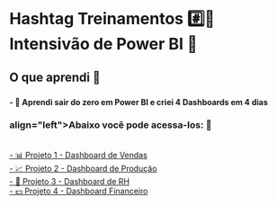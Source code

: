<br clear="both">

<h1 align="left">Hashtag Treinamentos #️⃣📖<br>Intensivão de Power BI 📒</h1>

###

<h2 align="left">O que aprendi 🧠</h2>

###

<h4 align="left">- 💯 Aprendi sair do zero em Power BI e criei 4 Dashboards em 4 dias<br>
<h3> align="left">Abaixo você pode acessa-los: 🛜</h3><br>
  
<a href="https://app.powerbi.com/links/5PzuSTog1T?ctid=052af0ce-b4ac-4490-8afc-4410a409442e&pbi_source=linkShare" target="_blank" rel="noopener noreferrer">
  - 📊 Projeto 1 - Dashboard de Vendas<br>
</a>

<a href="https://app.powerbi.com/links/1B_e0MUZpM?ctid=052af0ce-b4ac-4490-8afc-4410a409442e&pbi_source=linkShare" target="_blank" rel="noopener noreferrer">
- 📈 Projeto 2 - Dashboard de Produção<br>
</a>

<a href="https://app.powerbi.com/links/fcloRo7mat?ctid=052af0ce-b4ac-4490-8afc-4410a409442e&pbi_source=linkShare" target="_blank" rel="noopener noreferrer">
- 👥 Projeto 3 - Dashboard de RH<br>
</a>

<a href="https://app.powerbi.com/links/8H4R9jCqtA?ctid=052af0ce-b4ac-4490-8afc-4410a409442e&pbi_source=linkShare" target="_blank" rel="noopener noreferrer">
- 💵 Projeto 4 - Dashboard Financeiro</h4>
</a>

###
